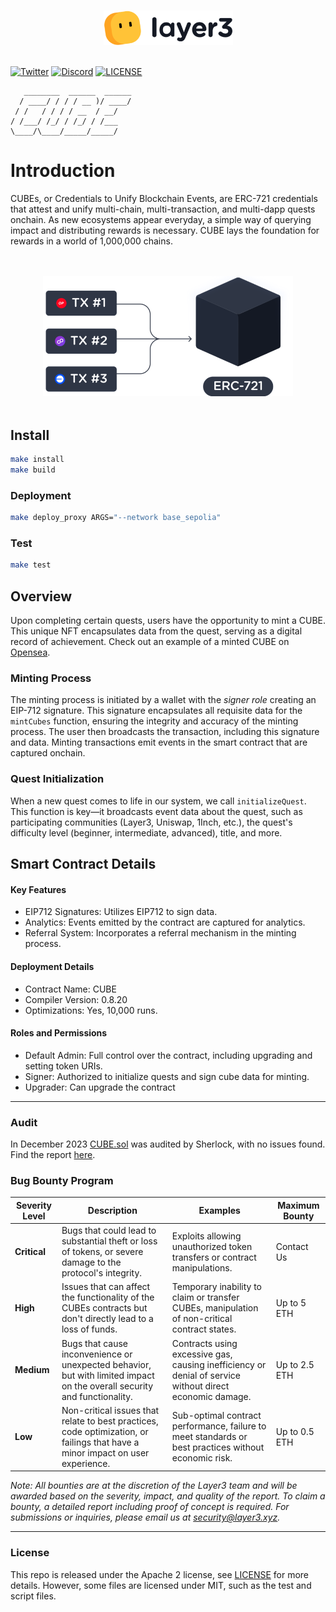 <p align="center">
   <br>
     <a href="https://layer3.xyz" target="_blank">
      <img width="207" height="55" src="./assets/layer3.png">
     </a>
   <br>
   <br>
</p>

[![Twitter](https://img.shields.io/twitter/follow/layer3xyz?color=blue&style=flat-square)](https://twitter.com/layer3xyz)
[![Discord](https://img.shields.io/discord/884514862737281024?color=green&style=flat-square&logo=discord)](https://discordapp.com/layer3)
[![LICENSE](https://img.shields.io/badge/license-Apache--2.0-blue?logo=apache)](https://github.com/layer3xyz/cube-contracts/blob/main/LICENSE)

```
   ________  ______  ______
  / ____/ / / / __ )/ ____/
 / /   / / / / __  / __/
/ /___/ /_/ / /_/ / /___
\____/\____/_____/_____/
```

# Introduction

CUBEs, or Credentials to Unify Blockchain Events, are ERC-721 credentials that attest and unify multi-chain, multi-transaction, and multi-dapp quests onchain. As new ecosystems appear everyday, a simple way of querying impact and distributing rewards is necessary. CUBE lays the foundation for rewards in a world of 1,000,000 chains.

<p align="center">
   <br>
   <br>
     <a href="https://layer3.xyz" target="_blank">
      <img width="400px" src="./assets/cube.png">
     </a>
   <br>
   <br>
</p>

## Install

```bash
make install
make build
```

### Deployment

```bash
make deploy_proxy ARGS="--network base_sepolia"
```

### Test

```bash
make test
```

## Overview

Upon completing certain quests, users have the opportunity to mint a CUBE. This unique NFT encapsulates data from the quest, serving as a digital record of achievement. Check out an example of a minted CUBE on [Opensea](https://opensea.io/assets/base/0x1195cf65f83b3a5768f3c496d3a05ad6412c64b7/95).

### Minting Process

The minting process is initiated by a wallet with the _signer role_ creating an EIP-712 signature. This signature encapsulates all requisite data for the `mintCubes` function, ensuring the integrity and accuracy of the minting process. The user then broadcasts the transaction, including this signature and data. Minting transactions emit events in the smart contract that are captured onchain.

### Quest Initialization

When a new quest comes to life in our system, we call `initializeQuest`. This function is key—it broadcasts event data about the quest, such as participating communities (Layer3, Uniswap, 1Inch, etc.), the quest's difficulty level (beginner, intermediate, advanced), title, and more.

## Smart Contract Details

#### Key Features

- EIP712 Signatures: Utilizes EIP712 to sign data.
- Analytics: Events emitted by the contract are captured for analytics.
- Referral System: Incorporates a referral mechanism in the minting process.

#### Deployment Details

- Contract Name: CUBE
- Compiler Version: 0.8.20
- Optimizations: Yes, 10,000 runs.

#### Roles and Permissions

- Default Admin: Full control over the contract, including upgrading and setting token URIs.
- Signer: Authorized to initialize quests and sign cube data for minting.
- Upgrader: Can upgrade the contract

---

### Audit

In December 2023 [CUBE.sol](./src/CUBE.sol) was audited by Sherlock, with no issues found. Find the report [here](./audit/sherlock_december_2023.pdf).

### Bug Bounty Program

| Severity Level | Description                                                                                                                    | Examples                                                                                                 | Maximum Bounty |
| -------------- | ------------------------------------------------------------------------------------------------------------------------------ | -------------------------------------------------------------------------------------------------------- | -------------- |
| **Critical**   | Bugs that could lead to substantial theft or loss of tokens, or severe damage to the protocol's integrity.                     | Exploits allowing unauthorized token transfers or contract manipulations.                                | Contact Us     |
| **High**       | Issues that can affect the functionality of the CUBEs contracts but don't directly lead to a loss of funds.                    | Temporary inability to claim or transfer CUBEs, manipulation of non-critical contract states.            | Up to 5 ETH    |
| **Medium**     | Bugs that cause inconvenience or unexpected behavior, but with limited impact on the overall security and functionality.       | Contracts using excessive gas, causing inefficiency or denial of service without direct economic damage. | Up to 2.5 ETH  |
| **Low**        | Non-critical issues that relate to best practices, code optimization, or failings that have a minor impact on user experience. | Sub-optimal contract performance, failure to meet standards or best practices without economic risk.     | Up to 0.5 ETH  |

_Note: All bounties are at the discretion of the Layer3 team and will be awarded based on the severity, impact, and quality of the report. To claim a bounty, a detailed report including proof of concept is required. For submissions or inquiries, please email us at [security@layer3.xyz](mailto:security@layer3.xyz)._

---

### License

This repo is released under the Apache 2 license, see [LICENSE](./LICENSE) for more details. However, some files are licensed under MIT, such as the test and script files.

